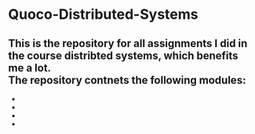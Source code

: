# Quoco-Distributed-Systems
This is the repository for all assignments I did in the course distribted systems, which benefits me a lot.  
The repository contnets the following modules:
- 
- 
- 
- 
- 

